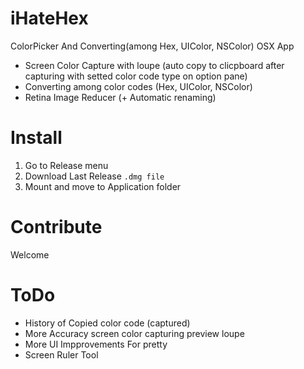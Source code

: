 iHateHex
========

ColorPicker And Converting(among Hex, UIColor, NSColor) OSX App

- Screen Color Capture with loupe (auto copy to clicpboard after capturing with setted color code type on option pane)
- Converting among color codes (Hex, UIColor, NSColor)
- Retina Image Reducer (+ Automatic renaming)

Install
========
1. Go to Release menu
2. Download Last Release  `.dmg file`
3. Mount and move to Application folder

Contribute
========
Welcome

ToDo
========
- History of Copied color code (captured)
- More Accuracy screen color capturing preview loupe
- More UI Impprovements For pretty
- Screen Ruler Tool
